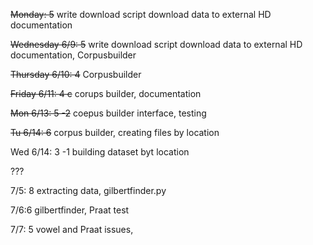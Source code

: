 
~~Monday: 5~~
write download script  download data to external HD  documentation

~~Wednesday 6/9: 5~~
write download script  download data to external HD  documentation, Corpusbuilder

~~Thursday 6/10: 4~~
Corpusbuilder

~~Friday 6/11: 4 c~~
corups builder, documentation

~~Mon 6/13: 5 -2~~
coepus builder interface, testing

~~Tu 6/14: 6~~
corpus builder, creating files by location

Wed 6/14: 3 -1
building dataset byt location

???

7/5: 8 extracting data, gilbertfinder.py

7/6:6 gilbertfinder, Praat test

7/7: 5 vowel and Praat issues,



